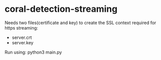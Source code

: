 # coral-detection-streaming

Needs two files(certificate and key) to create the SSL context required for https streaming:
- server.crt
- server.key

Run using:
python3 main.py
